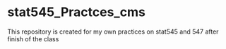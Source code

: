 # stat545_Practces_cms
This repository is created for my own practices on stat545 and 547 after finish of the class
